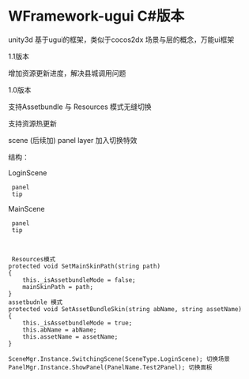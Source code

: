 # WFramework-ugui C#版本
unity3d 基于ugui的框架，类似于cocos2dx 场景与层的概念，万能ui框架

1.1版本

增加资源更新进度，解决县城调用问题

1.0版本

支持Assetbundle 与 Resources 模式无缝切换

支持资源热更新

scene (后续加) panel layer 加入切换特效

结构： 

LoginScene

     panel
     tip
 MainScene
 
     panel
     tip
     
     
     
     Resources模式
    protected void SetMainSkinPath(string path)
    {
        this._isAssetbundleMode = false;
        mainSkinPath = path;
    }
    assetbudnle 模式
    protected void SetAssetBundleSkin(string abName, string assetName) 
    {
        this._isAssetbundleMode = true;
        this.abName = abName;
        this.assetName = assetName;
    }
    
    SceneMgr.Instance.SwitchingScene(SceneType.LoginScene); 切换场景
    PanelMgr.Instance.ShowPanel(PanelName.Test2Panel); 切换面板

